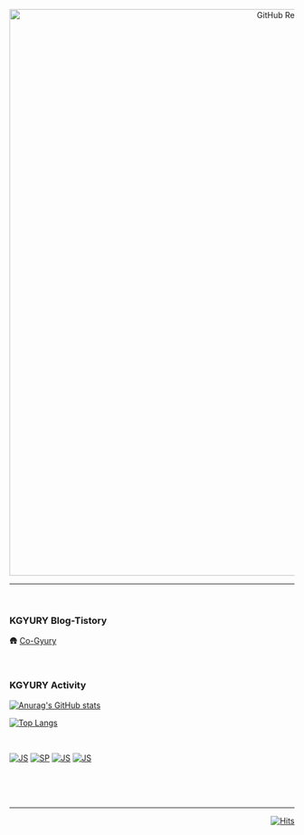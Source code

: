 <p align="center">
 
  <img width="1000px" src= "https://user-images.githubusercontent.com/71677810/153324258-5bb5f54b-410a-47ae-8d2d-bb1011d8a42b.png" align="center" alt="GitHub Readme Stats" />
 <br/>
 
 ---
 
 </p>

<br/>

### KGYURY Blog-Tistory
🛖 [Co-Gyury](https://guti-coding.tistory.com)

<br/>

<h3 align="left"> KGYURY Activity </h3>
<div align= left>
 
 <!--
![Anurag's GitHub stats](https://github-readme-stats.vercel.app/api?username=kimkyury&card_width=550&theme=graywhite&show_icons=true&count_private=true&show_icons=true&card_width=500) -->
 
 [![Anurag's GitHub stats](https://github-readme-stats.vercel.app/api?username=kimkyury&theme=graywhite&show_icons=true&count_private=true&show_icons=true&card_width=500)](https://github.com/anuraghazra/github-readme-stats)
<!--
![Top Langs](https://github-readme-stats.vercel.app/api/top-langs/?username=kimkyury&layout=compact&theme=graywhite&card_width=446) -->
 
 [![Top Langs](https://github-readme-stats.vercel.app/api/top-langs/?username=kimkyury&layout=compact&theme=graywhite&card_width=500)](https://github.com/anuraghazra/github-readme-stats)
 
 
 
<br/>
 
[![JS](https://img.shields.io/badge/JavaScript-000000?style=flat-square&logo=JavaScript&logoColor=white)]()
[![SP](https://img.shields.io/badge/SpringBoot-000000?style=flat-square&logo=SpringBoot&logoColor=white)]()
[![JS](https://img.shields.io/badge/React-000000?style=flat-square&logo=React&logoColor=white)]()
[![JS](https://img.shields.io/badge/Java-000000?style=flat-square&logo=Java&logoColor=white)]()
 
</div>


<br/>
<br/>
<br/>

---

<div align=right>

 
[![Hits](https://hits.seeyoufarm.com/api/count/incr/badge.svg?url=https%3A%2F%2Fgithub.com%2Fkimkyury&count_bg=%2399B881&title_bg=%23000000&icon=datadog.svg&icon_color=%23A1AC8D&title=hits&edge_flat=false)]()
 
</div>
